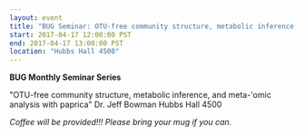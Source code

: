 ```yaml
---
layout: event
title: "BUG Seminar: OTU-free community structure, metabolic inference, and meta-'omic analysis with paprica"
start: 2017-04-17 12:00:00 PST
end: 2017-04-17 13:00:00 PST
location: "Hubbs Hall 4500"
---
```


**BUG Monthly Seminar Series**

"OTU-free community structure, metabolic inference, and meta-'omic analysis with paprica"
Dr. Jeff Bowman
Hubbs Hall 4500

*Coffee will be provided!!! Please bring your mug if you can.*
